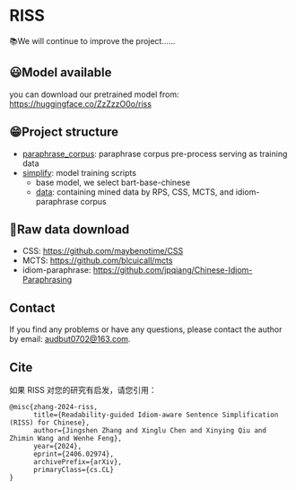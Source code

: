 # RISS 
📚We will continue to improve the project......

## 😃Model available
you can download our pretrained model from: https://huggingface.co/ZzZzzO0o/riss

## 😁Project structure
- [paraphrase_corpus](paraphrase_corpus): paraphrase corpus pre-process serving as training data
- [simplify](simplify): model training scripts
  - base model, we select bart-base-chinese
  - [data](simplify%2Fdata): containing mined data by RPS, CSS, MCTS, and idiom-paraphrase corpus

## 🤗Raw data download
- CSS: https://github.com/maybenotime/CSS
- MCTS: https://github.com/blcuicall/mcts
- idiom-paraphrase: https://github.com/jpqiang/Chinese-Idiom-Paraphrasing

## Contact
If you find any problems or have any questions, please contact the author by email: audbut0702@163.com.


## Cite

如果 RISS 对您的研究有启发，请您引用：

```
@misc{zhang-2024-riss,
      title={Readability-guided Idiom-aware Sentence Simplification (RISS) for Chinese}, 
      author={Jingshen Zhang and Xinglu Chen and Xinying Qiu and Zhimin Wang and Wenhe Feng},
      year={2024},
      eprint={2406.02974},
      archivePrefix={arXiv},
      primaryClass={cs.CL}
}
```